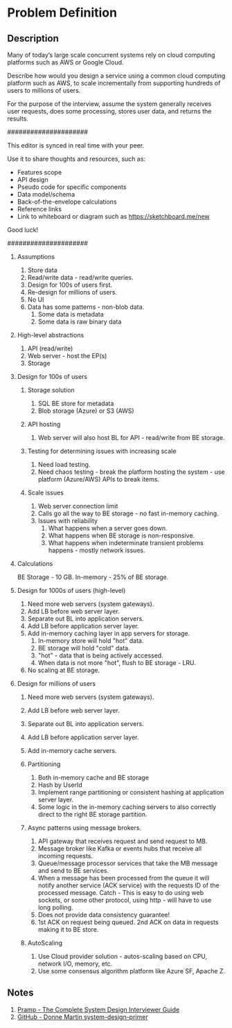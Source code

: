 # Problem Definition

## Description

Many of today’s large scale concurrent systems rely on cloud computing platforms such as AWS or Google Cloud.

Describe how would you design a service using a common cloud computing platform such as AWS, to scale incrementally from supporting hundreds of users to millions of users.

For the purpose of the interview, assume the system generally receives user requests, does some processing, stores user data, and returns the results.

#####################

This editor is synced in real time with your peer.

Use it to share thoughts and resources, such as:

- Features scope
- API design
- Pseudo code for specific components
- Data model/schema
- Back-of-the-envelope calculations
- Reference links
- Link to whiteboard or diagram such as https://sketchboard.me/new

Good luck!

#####################

1. Assumptions

    1. Store data
    1. Read/write data - read/write queries.
    1. Design for 100s of users first.
    1. Re-design for millions of users.
    1. No UI
    1. Data has some patterns - non-blob data.
        1. Some data is metadata
        1. Some data is raw binary data

2. High-level abstractions

    1. API (read/write)
    1. Web server - host the EP(s)
    1. Storage

3. Design for 100s of users

    1. Storage solution
        1. SQL BE store for metadata
        1. Blob storage (Azure) or S3 (AWS)

    1. API hosting

        1. Web server will also host BL for API - read/write from BE storage.

    1. Testing for determining issues with increasing scale

        1. Need load testing.
        1. Need chaos testing - break the platform hosting the system - use platform (Azure/AWS) APIs to break items.

    1. Scale issues

        1. Web server connection limit
        1. Calls go all the way to BE storage - no fast in-memory caching.
        1. Issues with reliability
            1. What happens when a server goes down.
            1. What happens when BE storage is non-responsive.
            1. What happens when indeterminate transient problems happens - mostly network issues.

4. Calculations

    BE Storage - 10 GB.
    In-memory - 25% of BE storage.

5. Design for 1000s of users (high-level)

    1. Need more web servers (system gateways).
    1. Add LB before web server layer.
    1. Separate out BL into application servers.
    1. Add LB before application server layer.
    1. Add in-memory caching layer in app servers for storage.
        1. In-memory store will hold "hot" data.
        1. BE storage will hold "cold" data.
        1. "hot" - data that is being actively accessed.
        1. When data is not more "hot", flush to BE storage - LRU.
    1. No scaling at BE storage.

6. Design for millions of users

    1. Need more web servers (system gateways).
    1. Add LB before web server layer.
    1. Separate out BL into application servers.
    1. Add LB before application server layer.
    1. Add in-memory cache servers.
    1. Partitioning
        1. Both in-memory cache and BE storage
        1. Hash by UserId
        1. Implement range partitioning or consistent hashing at application server layer.
        1. Some logic in the in-memory caching servers to also correctly direct to the right BE storage partition.

    1. Async patterns using message brokers.
        1. API gateway that receives request and send request to MB.
        1. Message broker like Kafka or events hubs that receive all incoming requests.
        1. Queue/message processor services that take the MB message and send to BE services.
        1. When a message has been processed from the queue it will notify another service (ACK service) with the requests ID of the processed message. Catch - This is easy to do using web sockets, or some other protocol, using http - will have to use long polling.
        1. Does not provide data consistency guarantee!
        1. 1st ACK on request being queued. 2nd ACK on data in requests making it to BE store.

    1. AutoScaling
        1. Use Cloud provider solution - autos-scaling based on CPU, network I/O, memory, etc.
        1. Use some consensus algorithm platform like Azure SF, Apache Z.

## Notes

1. [Pramp - The Complete System Design Interviewer Guide](https://medium.com/@pramp/the-complete-system-design-interviewer-guide-e5d273724db8)
1. [GitHub - Donne Martin system-design-primer](https://github.com/donnemartin/system-design-primer/tree/master/solutions/system_design/scaling_aws#design-a-system-that-scales-to-millions-of-users-on-aws)